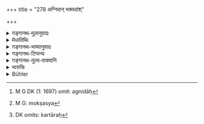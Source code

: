 +++
title = "278 अग्निदान् भक्तदांश्"

+++

<details><summary>गङ्गानथ-मूलानुवादः</summary>

The king shall strike like thieves those who provide fire, offer food and supply arms and lodging, as also those who abet their escape.—(278)
</details>

<details><summary>मेधातिथिः</summary>

**अग्निदाः**,[^६९३] सीतापनोदनाद्यर्थं ये ऽग्निं ददति । **शस्त्रं** कर्तरिकादि । **मोषस्य**[^६९४] संनिधातारः कर्तारः[^६९५] । सर्वे चौरवत् ज्ञेयाः । **शस्त्रावकाशद**ग्रहणं प्राग् उक्तम् अप्य् उपसंहारार्थम् उच्यते ॥ ९.२७८ ॥


[^६९५]:
     DK omits: kartāraḥ


[^६९४]:
     M G: mokṣasya


[^६९३]:
     M G DK (1: 1697) omit: agnidāḥ
</details>

<details><summary>गङ्गानथ-भाष्यानुवादः</summary>

Those who provide for the thieves fire for warming themselves and such other purposes.

‘*Arms*’— Cutlass and the like.

‘*Abettors*’—Contrivers—‘*of escape*.’

All those shall be dealt with like thieves.

‘*Those who supply arms and lodging*.’—Though this has been already mentioned before, yet it has been added again by way of summing up all that is intended.—(278)
</details>

<details><summary>गङ्गानथ-टिप्पन्यः</summary>

‘*Agnidān*’.—‘Those who give fire to the thieves,—so that they may warm themselves, or for similar purposes’ (Medhātithi),—‘so that they may put fire to houses’ (Nārāyaṇa).

‘*Moṣaṣya sannidhātṛṛn* (*sannidhātṝn*?)—‘Receivers of stolen goods’ (Kullūka);—‘abettors of theft’ (Medhātithi and Nārāyaṇa).

This verse is quoted in *Vivādaratnākara* (p. 338), which adds the following notes:—‘*Avakāśa*’, lodging,—‘*agni*’, fire as helping the act of stealing,—‘*moṣaṣya sannidhātṛṛn*’, those who help in bringing about conditions conducive to the stealing of property;—it adds that the cases referred to are those in which the culprit has not been led either by fear or by ignorance to do what he has done.

It is quoted in *Aparārka* (p. 849);—and in *Vyavahāra-Bālambhaṭṭī* (p. 991).
</details>

<details><summary>गङ्गानथ-तुल्य-वाक्यानि</summary>

[\[See texts under
271.\]]
</details>

<details><summary>भारुचिः</summary>

विज्ञाय चोरांस् तत्साहाय्येनाइतानि कुर्वतां चोरवच् छिष्टिस् ताडनबन्धनपरिभाषणादिरूपा । न तु वराङ्गच्छेदो ऽर्थदण्डनं वा शिष्टिः । प्रथमम् एवानुक्तापि चौर्यं वर्णानां चोरवच् छिष्टिर् अल्पेष्व् अपराधेषु चोरस्यापि स्यात् ॥ ९.२७८ ॥
</details>

<details><summary>Bühler</summary>

278	Those who give (to thieves) fire, food, arms, or shelter, and receivers of stolen goods, the ruler shall punish like thieves.
</details>
